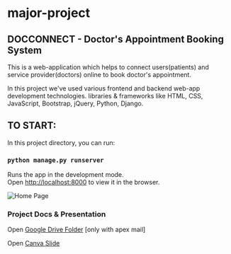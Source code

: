 # major-project

## DOCCONNECT -  Doctor's Appointment Booking System

This is a web-application which helps to connect users(patients) and service provider(doctors) online to book doctor's appointment.

In this project we've used various frontend and backend web-app development technologies. libraries & frameworks like HTML, CSS, JavaScript, Bootstrap, jQuery, Python, Django.


## TO START:

In this project directory, you can run:

### `python manage.py runserver`

Runs the app in the development mode.\
Open [http://localhost:8000](http://localhost:8000) to view it in the browser.


![Home Page](https://github.com/ishwors/major-project/blob/develop/Docconnect.png?raw=true)


### Project Docs & Presentation
Open [Google Drive Folder](https://drive.google.com/file/d/1rY3b3CCqP5HCc-b_3ExxgmFJPEN3RSUL/view?usp=sharing) [only with apex mail]

Open [Canva Slide](https://www.canva.com/design/DAFpWS-QAxE/uidgwogwEyJSrSqoK_H5lA/edit?utm_content=DAFpWS-QAxE&utm_campaign=designshare&utm_medium=link2&utm_source=sharebutton)